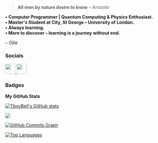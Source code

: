 > **All men by nature desire to know** – *Aristotle*

**• Computer Programmer | Quantum Computing & Physics Enthusiast.**  
**• Master's Student at City, St George – University of London.**  
**• Always learning.**  
**• More to discover – learning is a journey without end.**

*– Ollie*


### Socials

<p align="left"> <a href="https://www.github.com/OluwaTomi Bell" target="_blank" rel="noreferrer"> <picture> <source media="(prefers-color-scheme: dark)" srcset="https://raw.githubusercontent.com/danielcranney/readme-generator/main/public/icons/socials/github-dark.svg" /> <source media="(prefers-color-scheme: light)" srcset="https://raw.githubusercontent.com/danielcranney/readme-generator/main/public/icons/socials/github.svg" /> <img src="https://raw.githubusercontent.com/danielcranney/readme-generator/main/public/icons/socials/github.svg" width="32" height="32" /> </picture> </a> <a href="https://www.linkedin.com/in/OluwaTomi Bell" target="_blank" rel="noreferrer"> <picture> <source media="(prefers-color-scheme: dark)" srcset="https://raw.githubusercontent.com/danielcranney/readme-generator/main/public/icons/socials/linkedin-dark.svg" /> <source media="(prefers-color-scheme: light)" srcset="https://raw.githubusercontent.com/danielcranney/readme-generator/main/public/icons/socials/linkedin.svg" /> <img src="https://raw.githubusercontent.com/danielcranney/readme-generator/main/public/icons/socials/linkedin.svg" width="32" height="32" /> </picture> </a></p>

### Badges

**My GitHub Stats**

<a href="http://www.github.com/TboyBell"><img src="https://github-readme-stats.vercel.app/api?username=TboyBell&show_icons=true&hide=&count_private=true&title_color=0891b2&text_color=ffffff&icon_color=0891b2&bg_color=1c1917&hide_border=true&show_icons=true" alt="TboyBell's GitHub stats" /></a>

<a href="http://www.github.com/TboyBell"><img src="https://github-readme-streak-stats.herokuapp.com/?user=TboyBell&stroke=ffffff&background=1c1917&ring=0891b2&fire=0891b2&currStreakNum=ffffff&currStreakLabel=0891b2&sideNums=ffffff&sideLabels=ffffff&dates=ffffff&hide_border=true" /></a>

<a href="http://www.github.com/TboyBell"><img src="https://github-readme-activity-graph.cyclic.app/graph?username=TboyBell&bg_color=1c1917&color=ffffff&line=0891b2&point=ffffff&area_color=1c1917&area=true&hide_border=true&custom_title=GitHub%20Commits%20Graph" alt="GitHub Commits Graph" /></a>

<a href="https://github.com/TboyBell" align="left"><img src="https://github-readme-stats.vercel.app/api/top-langs/?username=TboyBell&langs_count=10&title_color=0891b2&text_color=ffffff&icon_color=0891b2&bg_color=1c1917&hide_border=true&locale=en&custom_title=Top%20Languages" alt="Top Languages" /></a>
